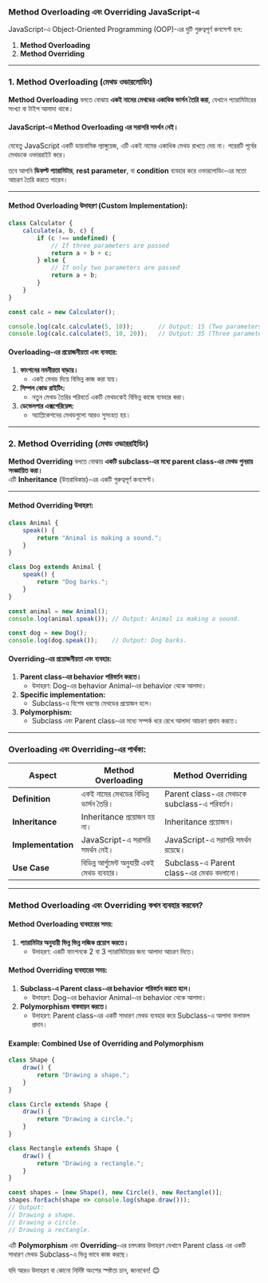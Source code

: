 ### **Method Overloading এবং Overriding JavaScript-এ**  

JavaScript-এ Object-Oriented Programming (OOP)-এর দুটি গুরুত্বপূর্ণ কনসেপ্ট হল:  
1. **Method Overloading**  
2. **Method Overriding**  

---

### **1. Method Overloading (মেথড ওভারলোডিং)**  
**Method Overloading** বলতে বোঝায় **একই নামের মেথডের একাধিক ভার্সন তৈরি করা**, যেখানে প্যারামিটারের সংখ্যা বা টাইপ আলাদা থাকে।  

#### **JavaScript-এ Method Overloading এর সরাসরি সমর্থন নেই।**  
যেহেতু JavaScript একটি ডায়নামিক ল্যাঙ্গুয়েজ, এটি একই নামের একাধিক মেথড রাখতে দেয় না। পরেরটি পূর্বের মেথডকে ওভাররাইট করে।  

তবে আপনি **ডিফল্ট প্যারামিটার**, **rest parameter**, বা **condition** ব্যবহার করে ওভারলোডিং-এর মতো আচরণ তৈরি করতে পারেন।  

---

#### **Method Overloading উদাহরণ (Custom Implementation):**
```javascript
class Calculator {
    calculate(a, b, c) {
        if (c !== undefined) {
            // If three parameters are passed
            return a + b + c;
        } else {
            // If only two parameters are passed
            return a + b;
        }
    }
}

const calc = new Calculator();

console.log(calc.calculate(5, 10));       // Output: 15 (Two parameters)
console.log(calc.calculate(5, 10, 20));   // Output: 35 (Three parameters)
```

#### **Overloading-এর প্রয়োজনীয়তা এবং ব্যবহার:**  
1. **ফাংশনের নমনীয়তা বাড়ায়।**  
   - একই মেথড দিয়ে বিভিন্ন কাজ করা যায়।  
2. **সিম্পল কোড রাইটিং:**  
   - নতুন মেথড তৈরির পরিবর্তে একটি মেথডকেই বিভিন্ন কাজে ব্যবহার করা।  
3. **ডেভেলপার এক্সপেরিয়েন্স:**  
   - অ্যাপ্লিকেশনের মেথডগুলো আরও সুসংহত হয়।  

---

### **2. Method Overriding (মেথড ওভাররাইডিং)**  
**Method Overriding** বলতে বোঝায় **একটি subclass-এর মধ্যে parent class-এর মেথড পুনরায় সংজ্ঞায়িত করা।**  
এটি **Inheritance** (উত্তরাধিকার)-এর একটি গুরুত্বপূর্ণ কনসেপ্ট।  

---

#### **Method Overriding উদাহরণ:**  
```javascript
class Animal {
    speak() {
        return "Animal is making a sound.";
    }
}

class Dog extends Animal {
    speak() {
        return "Dog barks.";
    }
}

const animal = new Animal();
console.log(animal.speak()); // Output: Animal is making a sound.

const dog = new Dog();
console.log(dog.speak());    // Output: Dog barks.
```

#### **Overriding-এর প্রয়োজনীয়তা এবং ব্যবহার:**  
1. **Parent class-এর behavior পরিবর্তন করতে।**  
   - উদাহরণ: Dog-এর behavior Animal-এর behavior থেকে আলাদা।  
2. **Specific implementation:**  
   - Subclass-এ বিশেষ ধরণের মেথডের প্রয়োজন হলে।  
3. **Polymorphism:**  
   - Subclass এবং Parent class-এর মধ্যে সম্পর্ক ধরে রেখে আলাদা আচরণ প্রদান করতে।  

---

### **Overloading এবং Overriding-এর পার্থক্য:**  
| Aspect              | Method Overloading                            | Method Overriding                             |
|---------------------|-----------------------------------------------|----------------------------------------------|
| **Definition**       | একই নামের মেথডের বিভিন্ন ভার্সন তৈরি।          | Parent class-এর মেথডকে subclass-এ পরিবর্তন।   |
| **Inheritance**      | Inheritance প্রয়োজন হয় না।                  | Inheritance প্রয়োজন।                         |
| **Implementation**   | JavaScript-এ সরাসরি সমর্থন নেই।              | JavaScript-এ সরাসরি সমর্থন রয়েছে।            |
| **Use Case**         | বিভিন্ন আর্গুমেন্ট অনুযায়ী একই মেথড ব্যবহার।   | Subclass-এ Parent class-এর মেথড বদলানো।       |

---

### **Method Overloading এবং Overriding কখন ব্যবহার করবেন?**

#### **Method Overloading ব্যবহারের সময়:**  
1. **প্যারামিটার অনুযায়ী ভিন্ন ভিন্ন লজিক প্রয়োগ করতে।**  
   - উদাহরণ: একটি ফাংশনকে 2 বা 3 প্যারামিটারের জন্য আলাদা আচরণ দিতে।  

#### **Method Overriding ব্যবহারের সময়:**  
1. **Subclass-এ Parent class-এর behavior পরিবর্তন করতে হলে।**  
   - উদাহরণ: Dog-এর behavior Animal-এর behavior থেকে আলাদা।  
2. **Polymorphism বাস্তবায়ন করতে।**  
   - উদাহরণ: Parent class-এর একটি সাধারণ মেথড ব্যবহার করে Subclass-এ আলাদা ফলাফল প্রদান।  

#### **Example: Combined Use of Overriding and Polymorphism**
```javascript
class Shape {
    draw() {
        return "Drawing a shape.";
    }
}

class Circle extends Shape {
    draw() {
        return "Drawing a circle.";
    }
}

class Rectangle extends Shape {
    draw() {
        return "Drawing a rectangle.";
    }
}

const shapes = [new Shape(), new Circle(), new Rectangle()];
shapes.forEach(shape => console.log(shape.draw()));
// Output:
// Drawing a shape.
// Drawing a circle.
// Drawing a rectangle.
```

এটি **Polymorphism** এবং **Overriding**-এর চমৎকার উদাহরণ যেখানে Parent class এর একটি সাধারণ মেথড Subclass-এ ভিন্ন ভাবে কাজ করছে।  

যদি আরও উদাহরণ বা কোনো নির্দিষ্ট অংশের স্পষ্টতা চান, জানাবেন! 😊